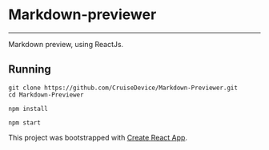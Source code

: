 # Markdown-previewer

***

Markdown preview, using ReactJs.

## Running

```
git clone https://github.com/CruiseDevice/Markdown-Previewer.git
cd Markdown-Previewer

npm install

npm start

```

This project was bootstrapped with [Create React App](https://github.com/facebookincubator/create-react-app).
